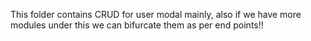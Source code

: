 This folder contains CRUD for user modal mainly, also if we have more modules 
under this we can bifurcate them as per end points!!